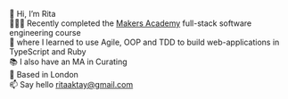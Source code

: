 👋  Hi, I’m Rita\
👩🏻‍💻  Recently completed the [Makers Academy](https://makers.tech/) full-stack software engineering course\
🌱  where I learned to use Agile, OOP and TDD to build web-applications in TypeScript and Ruby\
📚  I also have an MA in Curating\
📍  Based in London\
📫  Say hello ritaaktay@gmail.com


